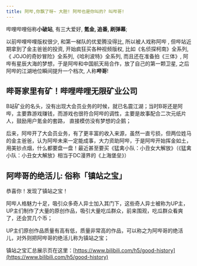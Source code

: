 ```yaml
---
title: 阿哔,你飘了呀~ 大胆! 阿哔也是你叫的? 叫哔哥!
---
```


哔哩哔哩俗称**小破站**, 有三大爱好, **氪金, 追番, 刷弹幕**;

以前哔哩哔哩版权很少, 和第一梯队的优爱腾没得比, 所以被人戏称阿哔 , 但哔站近期拿到了金主爸爸的投资, 开始疯狂买各种视频版权, 比如《名侦探柯南》全系列,《 JOJO的奇妙冒险》全系列,《哈利波特》全系列, 而且还在准备拍《三体》, 阿哔有星辰大海的梦想，于是阿哔和中国航天局合作，放了自己的第一颗卫星, 之后阿哔的江湖地位瞬间提升一个档次, 人称**哔哥**!



## 哔哥家里有矿！哔哩哔哩无限矿业公司


B站矿业的名头，没有出现大会员业务的时候，就已名震江湖；当时B哥还是阿哔，主要靠游戏赚钱，而游戏也很符合阿哔的调性，主要是故事配合二次元纸片人，鼓励用户氪金的套路， 直接模仿没有梦想的企鹅；

后来，阿哔开了大会员业务，有了更丰富的收入来源，虽然一直亏损，但两位姓马的金主爸爸，认为阿哔未来一定能成事，大力资助阿哔，于是阿哔开始挥金如土，用美钞点烟，什么都要盘一盘！最近甚至要买《猛禽小队：小丑女大解放》（《猛禽小队：小丑女大解放》相当于DC漫界的《上海堡垒》）


## 阿哔哥的绝活儿: 俗称「镇站之宝」

恭喜你！发现了镇站之宝！

阿哔人格魅力十足，吸引众多奇人异士加入其门下，这些奇人异士被称为UP主，UP主们制作了大量的原创作品，吸引大量吃瓜群众，前来围观，吃瓜群众看爽了，还会赏几个币；

UP主们原创作品质量有高有低，质量非常高的作品，可以称之为阿哔哥的绝活儿，对外则把阿哔哥的绝活儿称为镇站之宝；

镇站之宝汇总展示页在这里：[https://www.bilibili.com/h5/good-history](https://www.bilibili.com/h5/good-history)



